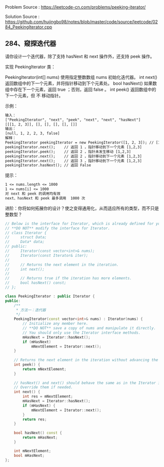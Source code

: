 <!--
 * @Author : Hu Jingbo
 * @Date   : 2021-10-05
-->

Problem Source : <https://leetcode-cn.com/problems/peeking-iterator/>

Solution Source : <https://github.com/hujingbo98/notes/blob/master/code/source/leetcode/0284_PeekingIterator.cpp>

## 284、窥探迭代器

请你设计一个迭代器，除了支持 hasNext 和 next 操作外，还支持 peek 操作。

实现 PeekingIterator 类：

PeekingIterator(int[] nums) 使用指定整数数组 nums 初始化迭代器。
int next() 返回数组中的下一个元素，并将指针移动到下个元素处。
bool hasNext() 如果数组中存在下一个元素，返回 true ；否则，返回 false 。
int peek() 返回数组中的下一个元素，但 不 移动指针。

示例：

```txt
输入：
["PeekingIterator", "next", "peek", "next", "next", "hasNext"]
[[[1, 2, 3]], [], [], [], [], []]
输出：
[null, 1, 2, 2, 3, false]
解释：
PeekingIterator peekingIterator = new PeekingIterator([1, 2, 3]); // [1,2,3]
peekingIterator.next();    // 返回 1 ，指针移动到下一个元素 [1,2,3]
peekingIterator.peek();    // 返回 2 ，指针未发生移动 [1,2,3]
peekingIterator.next();    // 返回 2 ，指针移动到下一个元素 [1,2,3]
peekingIterator.next();    // 返回 3 ，指针移动到下一个元素 [1,2,3]
peekingIterator.hasNext(); // 返回 False
```

提示：

```txt
1 <= nums.length <= 1000
1 <= nums[i] <= 1000
对 next 和 peek 的调用均有效
next、hasNext 和 peek 最多调用  1000 次
```

进阶：你将如何拓展你的设计？使之变得通用化，从而适应所有的类型，而不只是整数型？

```c++
// Below is the interface for Iterator, which is already defined for you.
// **DO NOT** modify the interface for Iterator.
// class Iterator {
//     struct Data;
//     Data* data;
// public:
//     Iterator(const vector<int>& nums);
//     Iterator(const Iterator& iter);
// 
//     // Returns the next element in the iteration.
//     int next();
// 
//     // Returns true if the iteration has more elements.
//     bool hasNext() const;
// };

class PeekingIterator : public Iterator {
public:
    /**
     * 方法一：迭代器
     */
    PeekingIterator(const vector<int>& nums) : Iterator(nums) {
        // Initialize any member here.
        // **DO NOT** save a copy of nums and manipulate it directly.
        // You should only use the Iterator interface methods.
        mHasNext = Iterator::hasNext();
        if (mHasNext)
            mNextElement = Iterator::next();
    }
    
    // Returns the next element in the iteration without advancing the iterator.
    int peek() {
        return mNextElement;
    }
    
    // hasNext() and next() should behave the same as in the Iterator interface.
    // Override them if needed.
    int next() {
        int res = mNextElement;
        mHasNext = Iterator::hasNext();
        if (mHasNext) {
            mNextElement = Iterator::next();
        }
        return res;
    }
    
    bool hasNext() const {
        return mHasNext;
    }

    int mNextElement;
    bool mHasNext;
};
```
